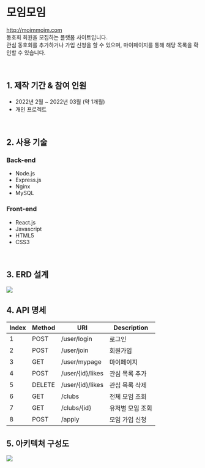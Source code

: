 # 모임모임

http://moimmoim.com  
동호회 회원을 모집하는 플랫폼 사이트입니다.  
관심 동호회를 추가하거나 가입 신청을 할 수 있으며, 마이페이지를 통해 해당 목록을 확인할 수 있습니다.  

</br>

## 1. 제작 기간 & 참여 인원

- 2022년 2월 ~ 2022년 03월 (약 1개월)
- 개인 프로젝트

</br>

## 2. 사용 기술

### Back-end
  - Node.js
  - Express.js
  - Nginx
  - MySQL

### Front-end
  - React.js
  - Javascript
  - HTML5
  - CSS3

</br>

## 3. ERD 설계

![](https://user-images.githubusercontent.com/90839019/168699698-04f2675d-080d-427f-a2fd-161e2f15c26a.jpg)


## 4. API 명세

| Index | Method  | URI                | Description |
| ----- | ------- | ------------------ | ----------- |
| 1     | POST    | /user/login        | 로그인 |
| 2     | POST    | /user/join         | 회원가입 |
| 3     | GET     | /user/mypage       | 마이페이지 |
| 4     | POST    | /user/{id}/likes   | 관심 목록 추가 |
| 5     | DELETE  | /user/{id}/likes   | 관심 목록 삭제 |
| 6     | GET     | /clubs             | 전체 모임 조회 |
| 7     | GET     | /clubs/{id}        | 유저별 모임 조회 |
| 8     | POST    | /apply             | 모임 가입 신청 |


## 5. 아키텍처 구성도

![](https://user-images.githubusercontent.com/90839019/168701810-7841ff98-8a38-4e6e-a6d9-7243a33b4473.jpg)
